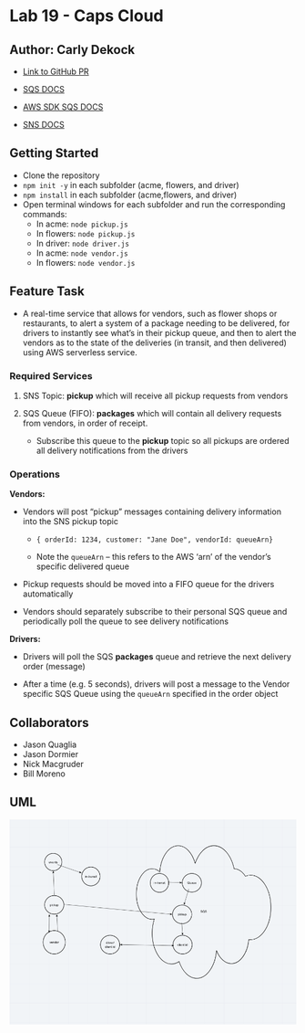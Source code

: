 # Lab 19 - Caps Cloud

## Author: Carly Dekock

- [Link to GitHub PR](https://github.com/carlydekock/caps-cloud/pull/3)

- [SQS DOCS](https://docs.aws.amazon.com/AWSSimpleQueueService/latest/APIReference/API_ReceiveMessage.html)

- [AWS SDK SQS DOCS](https://docs.aws.amazon.com/AWSJavaScriptSDK/latest/AWS/SQS.html)

- [SNS DOCS](https://docs.aws.amazon.com/sns/latest/api/API_Publish.html)

## Getting Started

- Clone the repository
- ```npm init -y``` in each subfolder (acme, flowers, and driver)
- ```npm install``` in each subfolder (acme,flowers, and driver)
- Open terminal windows for each subfolder and run the corresponding commands:
  - In acme: ```node pickup.js```
  - In flowers: ```node pickup.js```
  - In driver: ```node driver.js```
  - In acme: ```node vendor.js```
  - In flowers: ```node vendor.js```

## Feature Task

- A real-time service that allows for vendors, such as flower shops or restaurants, to alert a system of a package needing to be delivered, for drivers to instantly see what’s in their pickup queue, and then to alert the vendors as to the state of the deliveries (in transit, and then delivered) using AWS serverless service.

### __Required Services__

1. SNS Topic: __pickup__ which will receive all pickup requests from vendors

1. SQS Queue (FIFO): __packages__ which will contain all delivery requests from vendors, in order of receipt.

    - Subscribe this queue to the __pickup__ topic so all pickups are ordered all delivery notifications from the drivers

### __Operations__

__Vendors:__

- Vendors will post “pickup” messages containing delivery information into the SNS pickup topic

  - `{ orderId: 1234, customer: "Jane Doe", vendorId: queueArn}`
  
  - Note the `queueArn` – this refers to the AWS ‘arn’ of the vendor’s specific delivered queue
  
- Pickup requests should be moved into a FIFO queue for the drivers automatically

- Vendors should separately subscribe to their personal SQS queue and periodically poll the queue to see delivery notifications

__Drivers:__

- Drivers will poll the SQS __packages__ queue and retrieve the next delivery order (message)

- After a time (e.g. 5 seconds), drivers will post a message to the Vendor specific SQS Queue using the `queueArn` specified in the order object

## Collaborators

- Jason Quaglia
- Jason Dormier
- Nick Macgruder
- Bill Moreno

## UML

![uml](/assets/uml.png)
